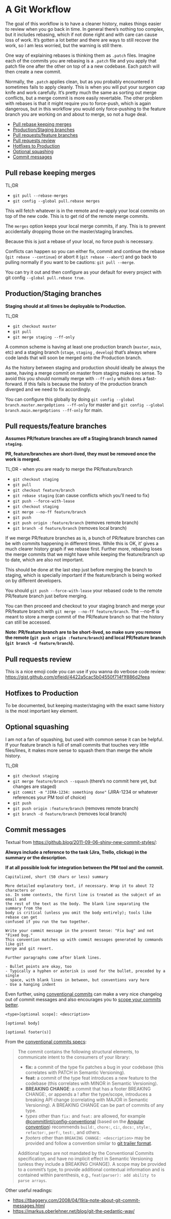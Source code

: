 # A Git Workflow

The goal of this workflow is to have a cleaner history, makes things easier to
review when you go back in time. In general there’s nothing too complex, but it
includes rebasing, which if not done right and with care can cause loss of work.
It’s gotten a lot better and there are ways to still recover the work, so I am
less worried, but the warning is still there.

One way of explaining rebases is thinking them as `.patch` files. Imagine each
of the commits you are rebasing is a `.patch` file and you apply that patch file
one after the other on top of a a new codebase. Each patch will then create a
new commit.

Normally, the `.patch` applies clean, but as you probably encountered it
sometimes fails to apply cleanly. This is when you will put your surgeon cap
knife and work carefully. It’s pretty much the same as sorting out merge
conflicts, but a merge commit is more easily revertable. The other problem with
rebases is that it might require you to force-push, which is again dangerous,
but in this workflow you would only force-pushing to the feature branch you are
working on and about to merge, so not a huge deal.

<!-- toc -->

- [Pull rebase keeping merges](#pull-rebase-keeping-merges)
- [Production/Staging branches](#productionstaging-branches)
- [Pull requests/feature branches](#pull-requestsfeature-branches)
- [Pull requests review](#pull-requests-review)
- [Hotfixes to Production](#hotfixes-to-production)
- [Optional squashing](#optional-squashing)
- [Commit messages](#commit-messages)

<!-- tocstop -->

## Pull rebase keeping merges

TL;DR

- `git pull --rebase-merges`
- `git config --global pull.rebase merges`

This will fetch whatever is in the remote and re-apply your local commits on top
of the new code. This is to get rid of the remote merge commits.

The `merges` option keeps your local merge commits, if any. This is to prevent
accidentally dropping those on the master/staging branches.

Because this is just a rebase of your local, no force push is necessary.

Conflicts can happen so you can either fix, commit and continue the rebase
(`git rebase --continue`) or abort it (`git rebase --abort`) and go back to
pulling normally if you want to be cautions: `git pull --merge`.

You can try it out and then configure as your default for every project with git
config `--global pull.rebase true`.

## Production/Staging branches

**Staging should at all times be deployable to Production.**

TL;DR

- `git checkout master`
- `git pull`
- `git merge staging --ff-only`

A common scheme is having at least one production branch (`master`, `main`, etc)
and a staging branch (`stage`, `staging` , `develop`) that’s always where code
lands that will soon be merged onto the Production branch.

As the history between staging and production should ideally be always the same,
having a merge commit on master from staging makes no sense. To avoid this you
should normally merge with `--ff-only` which does a fast-forward. If this fails
is because the history of the production branch diverged and we need to fix
accordingly.

You can configure this globally by doing
`git config --global branch.master.mergeOptions --ff-only` for master and
`git config --global branch.main.mergeOptions --ff-only` for main.

## Pull requests/feature branches

**Assumes PR/feature branches are off a Staging branch branch named `staging`.**

**PR, feature/branches are short-lived, they must be removed once the work is
merged.**

TL;DR - when you are ready to merge the PR/feature/branch

- `git checkout staging`
- `git pull`
- `git checkout feature/branch`
- `git rebase staging` (can cause conflicts which you’ll need to fix)
- `git push --force-with-lease`
- `git checkout staging`
- `git merge --no-ff feature/branch`
- `git push`
- `git push origin :feature/branch` (removes remote branch)
- `git branch -d feature/branch` (removes local branch)

If we merge PR/feature branches as is, a bunch of PR/feature branches can be
with commits happening in different times. While this is OK, it' gives a much
clearer history graph if we rebase first. Further more, rebasing loses the merge
commits that we might have while keeping the feature/branch up to date, which
are also not important.

This should be done at the last step just before merging the branch to staging,
which is specially important if the feature/branch is being worked on by
different developers.

You should `git push --force-with-lease` your rebased code to the remote
PR/feature branch just before merging.

You can then proceed and checkout to your staging branch and merge your
PR/feature branch with `git merge --no-ff feature/branch`. The --no-ff is meant
to store a merge commit of the PR/feature branch so that the history can still
be accessed.

**Note: PR/feature branch are to be short-lived, so make sure you remove the
remote (`git push origin :feature/branch`) and local PR/feature branch
(`git branch -d feature/branch`).**

## Pull requests review

This is a nice emoji code you can use if you wanna do verbose code review:
https://gist.github.com/pfleidi/4422a5cac5b04550f714f1f886d2feea

## Hotfixes to Production

To be documented, but keeping master/staging with the exact same history is the
most important key element.

## Optional squashing

I am not a fan of squashing, but used with common sense it can be helpful. If
your feature branch is full of small commits that touches very little
files/lines, it makes more sense to squash them than merge the whole history.

TL;DR

- `git checkout staging`
- `git merge feature/branch --squash` (there’s no commit here yet, but changes
  are staged)
- `git commit -m "JIRA-1234: something done"` (JIRA-1234 or whatever references
  your PM tool of choice)
- `git push`
- `git push origin :feature/branch` (removes remote branch)
- `git branch -d feature/branch` (removes local branch)

## Commit messages

Textual from https://github.blog/2011-09-06-shiny-new-commit-styles/:

**Always include a reference to the task (Jira, Trello, clickup) in the summary
or the description.**

**If at all possible look for integration between the PM tool and the commit.**

```
Capitalized, short (50 chars or less) summary

More detailed explanatory text, if necessary. Wrap it to about 72 characters or
so. In some contexts, the first line is treated as the subject of an email and
the rest of the text as the body. The blank line separating the summary from the
body is critical (unless you omit the body entirely); tools like rebase can get
confused if you run the two together.

Write your commit message in the present tense: "Fix bug" and not "Fixed bug."
This convention matches up with commit messages generated by commands like git
merge and git revert.

Further paragraphs come after blank lines.

- Bullet points are okay, too
- Typically a hyphen or asterisk is used for the bullet, preceded by a single
  space, with blank lines in between, but conventions vary here
- Use a hanging indent
```

Even further, using [conventional commits][cc] can make a very nice changelog
out of commit messages and also encourages you to [scope your commits
better][cc-scope].

```
<type>[optional scope]: <description>

[optional body]

[optional footer(s)]
```

From the [conventional commits specs][cc]:

> The commit contains the following structural elements, to communicate intent
> to the consumers of your library:
>
> - **fix:** a commit of the type fix patches a bug in your codebase (this
>   correlates with PATCH in Semantic Versioning).
> - **feat:** a commit of the type feat introduces a new feature to the codebase
>   (this correlates with MINOR in Semantic Versioning).
> - **BREAKING CHANGE**: a commit that has a footer BREAKING CHANGE:, or appends
>   a ! after the type/scope, introduces a breaking API change (correlating with
>   MAJOR in Semantic Versioning). A BREAKING CHANGE can be part of commits of
>   any type.
> - _types_ other than `fix:` and `feat:` are allowed, for example
>   [@commitlint/config-conventional](https://github.com/conventional-changelog/commitlint/tree/master/%40commitlint/config-conventional)
>   (based on the
>   [Angular convention](https://github.com/angular/angular/blob/22b96b9/CONTRIBUTING.md#-commit-message-guidelines))
>   recommends `build:`, `chore:`, `ci:`, `docs:`, `style:`, `refactor:`,
>   `perf:`, `test:`, and others.
> - _footers_ other than `BREAKING CHANGE: <description>` may be provided and
>   follow a convention similar to
>   [git trailer format](https://git-scm.com/docs/git-interpret-trailers).
>
> Additional types are not mandated by the Conventional Commits specification,
> and have no implicit effect in Semantic Versioning (unless they include a
> BREAKING CHANGE). A scope may be provided to a commit’s type, to provide
> additional contextual information and is contained within parenthesis, e.g.,
> `feat(parser): add ability to parse arrays`.

[cc]: https://www.conventionalcommits.org/
[cc-scope]:
  https://www.conventionalcommits.org/en/v1.0.0/#what-do-i-do-if-the-commit-conforms-to-more-than-one-of-the-commit-types

Other useful readings:

- https://tbaggery.com/2008/04/19/a-note-about-git-commit-messages.html
- https://markus.oberlehner.net/blog/git-the-pedantic-way/
